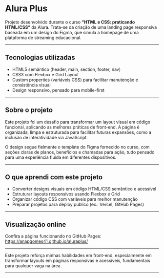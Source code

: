 # Alura Plus

Projeto desenvolvido durante o curso **“HTML e CSS: praticando HTML/CSS”** da Alura. Trata-se da criação de uma landing page responsiva baseada em um design do Figma, que simula a homepage de uma plataforma de streaming educacional.

---

## Tecnologias utilizadas

* HTML5 semântico (header, main, section, footer, nav)
* CSS3 com Flexbox e Grid Layout
* Custom properties (variáveis CSS) para facilitar manutenção e consistência visual
* Design responsivo, pensado para mobile-first

---

## Sobre o projeto

Este projeto foi um desafio para transformar um layout visual em código funcional, aplicando as melhores práticas de front-end. A página é organizada, limpa e estruturada para facilitar futuras expansões, como a inclusão de interatividade via JavaScript.

O design segue fielmente o template do Figma fornecido no curso, com seções claras de planos, benefícios e chamadas para ação, tudo pensado para uma experiência fluida em diferentes dispositivos.

---

## O que aprendi com este projeto

* Converter designs visuais em código HTML/CSS semântico e acessível
* Estruturar layouts responsivos usando Flexbox e Grid
* Organizar código CSS com variáveis para melhor manutenção
* Preparar projetos para deploy público (ex.: Vercel, GitHub Pages)

---

## Visualização online

Confira a página funcionando no GitHub Pages:
https://anapgomes41.github.io/aluraplus/

---

Este projeto reforça minhas habilidades em front-end, especialmente em transformar layouts em páginas responsivas e acessíveis, fundamentais para qualquer vaga na área.

---
